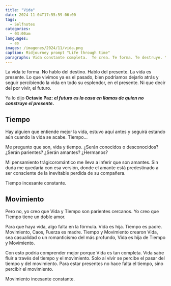 ```yaml
---
title: "Vida"
date: 2024-11-04T17:55:59-06:00
tags:
  - Selfnotes
categories:
  - 03:00am
languages:
  - es
images: /imagenes/2024/11/vida.png
caption: Midjourney prompt "Life through time"
paragraphs: Vida constante completa.  Te crea. Te forma. Te destruye. Y aún cuando es completa es impredecible.
---
```


La vida te forma. No hablo del destino. Hablo del presente. La vida es presente. Lo que vivimos ya es el pasado, bien podríamos dejarlo atrás y seguir percibiendo la vida en todo su esplendor, en el presente. Ni que decir del por vivir, el futuro.

Ya lo dijo __Octavio Paz: *el futuro es la casa en llamas de quien no construye el presente*.__

## Tiempo

Hay alguien que entiende mejor la vida, estuvo aquí antes y seguirá estando aún cuando la vida se acabe. Tiempo...

Me pregunto que son, vida y tiempo. ¿Serán conocidos o desconocidos? ¿Serán parientes? ¿Serán amantes? ¿Hermanos?

Mi pensamiento trágicoromántico me lleva a inferir que son amantes. Sin duda me quedaría con esa versión, donde el amante está predestinado a ser consciente de la inevitable perdida de su compañera.

Tiempo incesante constante.

## Movimiento

Pero no, yo creo que Vida y Tiempo son parientes cercanos. Yo creo que Tiempo tiene un doble amor.

Para que haya vida, algo falta en la fórmula. Vida es hija. Tiempo es padre. Movimiento, Caos, Fuerza es madre. Tiempo y Movimiento crearon Vida, sea casualidad o un romanticismo del más profundo, Vida es hija de Tiempo y Movimiento.

Con esto podría comprender mejor porque Vida es tan completa. Vida sabe fluir a través del tiempo y el movimiento. Solo al vivir se percibe el pasar del tiempo y del movimiento. Para estar presentes no hace falta el tiempo, sino percibir el movimiento.

<!-- Para percibir el tiempo hay que mirar atrás, pero si se logra percibir por un microsegundo el tiempo es gracias al movimiento, movimiento que es presente. El movimiento solo se percibe en el presente incluso si lo ves a través de una foto, cuando se captura el movimiento en un instante, se ve su rastro pero se percibe como un presente. Para ver el movimiento como el pasado hace falta el tiempo. -->

Movimiento incesante constante.

<!-- ## Otros parientes -->

<!-- Eternidad: un concepto, hasta que la eternidad no se perciba de la misma forma que se percibe el tiempo y movimiento, no hay eternidad. Y si Vida llegara a conocer a Eternidad, otro ejercicio habra. -->
